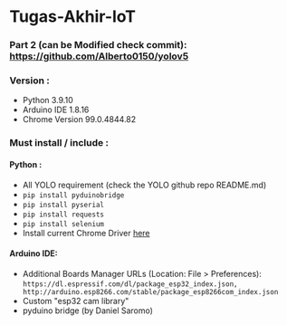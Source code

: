 # Tugas-Akhir-IoT

###  Part 2 (can be Modified check commit): https://github.com/Alberto0150/yolov5

### Version :
- Python 3.9.10  
- Arduino IDE 1.8.16
- Chrome Version 99.0.4844.82 

### Must install / include : 
#### Python :
- All YOLO requirement (check the YOLO github repo README.md)
- ```pip install pyduinobridge```
- ```pip install pyserial```
- ```pip install requests```
- ```pip install selenium```
- Install current Chrome Driver [here](https://chromedriver.chromium.org/downloads)

#### Arduino IDE:
- Additional Boards Manager URLs (Location: File > Preferences): 
``` https://dl.espressif.com/dl/package_esp32_index.json, http://arduino.esp8266.com/stable/package_esp8266com_index.json ```
- Custom "esp32 cam library"
- pyduino bridge (by Daniel Saromo)